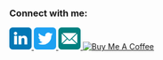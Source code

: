 

### Connect with me:
  <a href="https://www.linkedin.com/in/panagiotis-chartas-a9b4a21a5/">
      <img alt="LinkedIn" width="40px" src="https://raw.githubusercontent.com/edent/SuperTinyIcons/099dc12b59179d07d534069bc8551718f786d91a/images/svg/linkedin.svg" />
  </a>

  <a href="https://twitter.com/t3l3machus">
      <img alt="Twitter" width="40px" src="https://raw.githubusercontent.com/edent/SuperTinyIcons/099dc12b59179d07d534069bc8551718f786d91a/images/svg/twitter.svg" />
  </a>
  
  <a href="mailto:t3l3machus@protonmail.com">
    <img alt="t3l3machus email" width="40px" src="https://raw.githubusercontent.com/edent/SuperTinyIcons/099dc12b59179d07d534069bc8551718f786d91a/images/svg/email.svg" />
  </a>
  
<a href="https://www.buymeacoffee.com/telemachus" target="_blank">
  <img src="https://cdn.buymeacoffee.com/buttons/v2/default-yellow.png" alt="Buy Me A Coffee" style="height: 40px !important;width: 170px !important;" >
</a>
